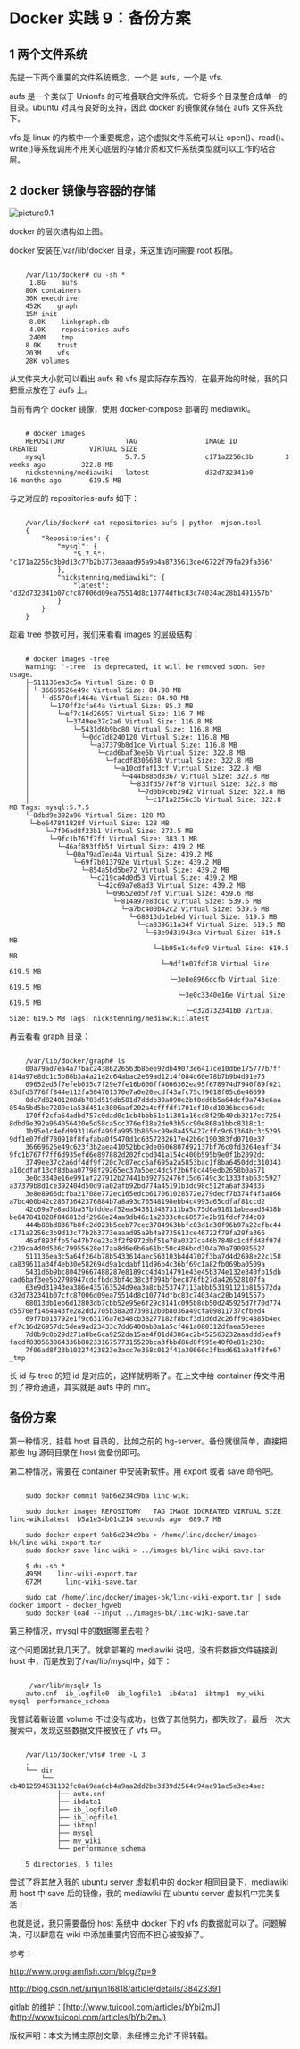 # Docker 实践 9：备份方案

## 1 两个文件系统

先提一下两个重要的文件系统概念，一个是 aufs，一个是 vfs.

aufs 是一个类似于 Unionfs 的可堆叠联合文件系统。它将多个目录整合成单一的目录。ubuntu 对其有良好的支持，因此 docker 的镜像就存储在 aufs 文件系统下。

vfs 是 linux 的内核中一个重要概念，这个虚拟文件系统可以让 open()、read()、write()等系统调用不用关心底层的存储介质和文件系统类型就可以工作的粘合层。

## 2 docker 镜像与容器的存储

![picture9.1](images/9.1.jpg)

docker 的层次结构如上图。 

docker 安装在/var/lib/docker 目录，来这里访问需要 root 权限。

```

    /var/lib/docker# du -sh *
     1.8G    aufs
    80K containers
    36K execdriver
    452K    graph
    15M init
     8.0K    linkgraph.db
     4.0K    repositories-aufs
     240M    tmp
    8.0K    trust
    203M    vfs
    28K volumes

```


从文件夹大小就可以看出 aufs 和 vfs 是实际存东西的，在最开始的时候，我的只把重点放在了 aufs 上。

当前有两个 docker 镜像，使用 docker-compose 部署的 mediawiki。

```

    # docker images
    REPOSITORY               TAG                 IMAGE ID            CREATED             VIRTUAL SIZE
    mysql                    5.7.5               c171a2256c3b        3 weeks ago         322.8 MB
    nickstenning/mediawiki   latest              d32d732341b0        16 months ago       619.5 MB

```

与之对应的 repositories-aufs 如下：

```

    /var/lib/docker# cat repositories-aufs | python -mjson.tool
    {
        "Repositories": {
            "mysql": {
                "5.7.5": "c171a2256c3b9d13c77b2b3773eaaad95a9b4a8735613ce46722f79fa29fa366"
            },
            "nickstenning/mediawiki": {
                "latest": "d32d732341b07cfc87006d09ea75514d8c10774dfbc83c74034ac28b1491557b"
            }
        }
    }

```

趁着 tree 参数可用，我们来看看 images 的层级结构：

```

    # docker images -tree
    Warning: '-tree' is deprecated, it will be removed soon. See usage.
    ├─511136ea3c5a Virtual Size: 0 B
    │ └─36669626e49c Virtual Size: 84.98 MB
    │   └─d5570ef1464a Virtual Size: 84.98 MB
    │     └─170ff2cfa64a Virtual Size: 85.3 MB
    │       └─ef7c16d26957 Virtual Size: 116.7 MB
    │         └─3749ee37c2a6 Virtual Size: 116.8 MB
    │           └─5431d6b9bc80 Virtual Size: 116.8 MB
    │             └─0dc7d8240120 Virtual Size: 116.8 MB
    │               └─a37379b8d1ce Virtual Size: 116.8 MB
    │                 └─cad6baf3ee5b Virtual Size: 322.8 MB
    │                   └─facdf8305638 Virtual Size: 322.8 MB
    │                     └─a10cdfaf13cf Virtual Size: 322.8 MB
    │                       └─444b88bd8367 Virtual Size: 322.8 MB
    │                         └─83dfd5776ff8 Virtual Size: 322.8 MB
    │                           └─7d0b9c0b29d2 Virtual Size: 322.8 MB
    │                             └─c171a2256c3b Virtual Size: 322.8 MB Tags: mysql:5.7.5
    └─8dbd9e392a96 Virtual Size: 128 MB
     └─be647841828f Virtual Size: 128 MB
         └─7f06ad8f23b1 Virtual Size: 272.5 MB
          └─9fc1b767f7ff Virtual Size: 383.1 MB
            └─46af893ffb5f Virtual Size: 439.2 MB
              └─00a79ad7ea4a Virtual Size: 439.2 MB
                └─69f7b013792e Virtual Size: 439.2 MB
                  └─854a5bd5be72 Virtual Size: 439.2 MB
                    └─c219ca4d0d53 Virtual Size: 439.2 MB
                      └─42c69a7e8ad3 Virtual Size: 439.2 MB
                        └─09652ed5f7ef Virtual Size: 459.6 MB
                          └─814a97e8dc1c Virtual Size: 539.6 MB
                            └─a7bc400b42c2 Virtual Size: 539.6 MB
                              └─68013db1eb6d Virtual Size: 619.5 MB
                                └─ca839611a34f Virtual Size: 619.5 MB
                                  └─63e9d31943ea Virtual Size: 619.5 MB
                                    └─1b95e1c4efd9 Virtual Size: 619.5 MB
                                      └─9df1e07fdf78 Virtual Size: 619.5 MB
                                        └─3e8e8966dcfb Virtual Size: 619.5 MB
                                          └─3e0c3340e16e Virtual Size: 619.5 MB
                                            └─d32d732341b0 Virtual Size: 619.5 MB Tags: nickstenning/mediawiki:latest

```

再去看看 graph 目录：

 
```

    /var/lib/docker/graph# ls
    00a79ad7ea4a77bac24386226563b86ee92db49073e6417ce10dbe175777b7ff  814a97e8dc1c5b86b3a4a21e2c64abac2e69ad1214f084c60e78b7b9b4d91e75
    09652ed5f7efeb035c7f29e7fe16b600ff4066362ea95f678974d7940f89f021  83dfd5776ff844e112fa504701370e7a0e20ecdf43afc75cf9018f05c6e46699
    0dc7d82401208db703d519db581d7dddb39a090e2bf0dd6b5a64dcf9a743e6aa  854a5bd5be7280e1a53d451e3806aaf202a4cfffdf1701cf10cd1036bccb6bdc
    170ff2cfa64adbd757c0dad0c1cb4bbb61e11301a16cd8f29b40cb3217ec7254  8dbd9e392a964056420e5d58ca5cc376ef18e2de93b5cc90e868a1bbc8318c1c
    1b95e1c4efd993116df499fa9951b865ec99e8a455427cffc9c61364bc3c5295  9df1e07fdf780918f8fafaba0f5470d1c6357232617e42b6d190383fd0710e37
    36669626e49c623f3b2aea41052bbc9de0506807d92137bf76c0fd3264eaff34  9fc1b767f7ff6d935efd6e897882d202fcbd041a154c400b595b9e0f1b2092dc
    3749ee37c2a6df4df9f720c7c07ecc5af695a2a5853bac1f8ba6450ddc310343  a10cdfaf13cf8dbaa07798f29265ec37a5bec4dc5f2b6f8c449edb2658b0a571
    3e0c3340e16e991af227912b27441b392762476f15d6749c3c1333fab63c5927  a37379b8d1ce392404d50d97a02afb92bd774a45191b3dc98c512fa6af394335
    3e8e8966dcfba21708e772ec165edcb617061028572e279decf7b374f4f3a866  a7bc400b42c28673642376884b7a8a93c76548198ebb4c4993a65cdfaf81ccd2
    42c69a7e8ad3ba37bfddeaf52ea54381d487311ba5c75d6a91811abeaad8438b  be647841828f846812df2968e24aa9db46c1a2033c0c60577e2b91fdcf7d4c09
    444b88bd8367b8fc2d023b5ceb77cec3784963bbfc03d1d30f96b97a22cfbc44  c171a2256c3b9d13c77b2b3773eaaad95a9b4a8735613ce46722f79fa29fa366
    46af893ffb5fe47b7de23a3f2f8972dbf51e78a0327ca46b7848c1cdfd48f97d  c219ca4d0d536c79955628e17aa8d6e6b6a61bc50c486bcd304a70a790985627
    511136ea3c5a64f264b78b5433614aec563103b4d4702f3ba7d4d2698e22c158  ca839611a34f4eb30e582694d9a1cdabf11d96b4c36bf69c1a82fb069ba0509a
    5431d6b9bc80429667488287e8189cc4d4b14791e43e45b374e132e340fb15db  cad6baf3ee5b2798947cdcfbdd3bf4c38c3f094bfbec876fb27da426528107fa
    63e9d31943ea386e435763524d9ea3a8cb253747113abbb53191121b815572da  d32d732341b07cfc87006d09ea75514d8c10774dfbc83c74034ac28b1491557b
    68013db1eb6d12803db7cbb52e95e6f29c8141c095b8cb50d245925d7f70d774  d5570ef1464a43fe282dd2705b38a2d739812b0b8036a49cfa09811737cfbed4
    69f7b013792e1f9c63176a7e348cb38277182f8bcf3d1d6d2c26ff9c4885b4ec  ef7c16d26957dc5dea9ad23433c7dd6400ab0a1a5cf461a080312dfaea50eeee
    7d0b9c0b29d271a8be6ca9252da15ae4f01dd386ac2b452563232aaaddd5eaf9  facdf830563864336b80233167577315520bca3fbbd86d8f995e40f0e81e238c
    7f06ad8f23b10227423823e3acc7e368c012f41a30660c3fbad661a9a4f8fe67  _tmp

```


长 id 与 tree 的短 id 是对应的，这样就明晰了。在上文中给 container 传文件用到了神奇通道，其实就是 aufs 中的 mnt。


## 备份方案

第一种情况，挂载 host 目录的，比如之前的 hg-server。备份就很简单，直接把那些 hg 源码目录在 host 做备份即可。

第二种情况，需要在 container 中安装新软件。用 export 或者 save 命令吧。

```

    sudo docker commit 9ab6e234c9ba linc-wiki
    
    sudo docker images REPOSITORY   TAG IMAGE IDCREATED VIRTUAL SIZE linc-wikilatest  b5a1e34b01c214 seconds ago  689.7 MB
    
    sudo docker export 9ab6e234c9ba > /home/linc/docker/images-bk/linc-wiki-export.tar
    sudo docker save linc-wiki > ../images-bk/linc-wiki-save.tar
    
    $ du -sh *
    495M    linc-wiki-export.tar
    672M      linc-wiki-save.tar
    
    sudo cat /home/linc/docker/images-bk/linc-wiki-export.tar | sudo docker import - docker_hgweb
    sudo docker load --input ../images-bk/linc-wiki-save.tar

```

第三种情况，mysql 中的数据哪里去啦？ 

这个问题困扰我几天了。就拿部署的 mediawiki 说吧，没有将数据文件链接到 host 中，而是放到了/var/lib/mysql中，如下：

```

     /var/lib/mysql# ls
    auto.cnf  ib_logfile0  ib_logfile1  ibdata1  ibtmp1  my_wiki  mysql  performance_schema

```


我嘗試着新设置 volume 不过没有成功，也做了其他努力，都失败了。最后一次大搜索中，发现这些数据文件被放在了 vfs 中。

```

    /var/lib/docker/vfs# tree -L 3
    .
    └── dir
        └── cb4012594631102fc8a69aa6cb4a9aa2dd2be3d39d2564c94ae91ac5e3eb4aec
            ├── auto.cnf
            ├── ibdata1
            ├── ib_logfile0
            ├── ib_logfile1
            ├── ibtmp1
            ├── mysql
            ├── my_wiki
            └── performance_schema

    5 directories, 5 files

```

尝试了将其放入我的 ubuntu server 虚拟机中的 docker 相同目录下，mediawiki 用 host 中 save 后的镜像，我的 mediawiki 在 ubuntu server 虚拟机中完美复活！ 

也就是说，我只需要备份 host 系统中 docker 下的 vfs 的数据就可以了。问题解决，可以肆意在 wiki 中添加重要内容而不担心被毁掉了。

参考：   

[http://www.programfish.com/blog/?p=9 ](http://www.programfish.com/blog/?p=9)  

[http://blog.csdn.net/junjun16818/article/details/38423391 ](http://blog.csdn.net/junjun16818/article/details/38423391)  

gitlab 的维护：[http://www.tuicool.com/articles/bYbi2mJ](http://www.tuicool.com/articles/bYbi2mJ)

版权声明：本文为博主原创文章，未经博主允许不得转载。
